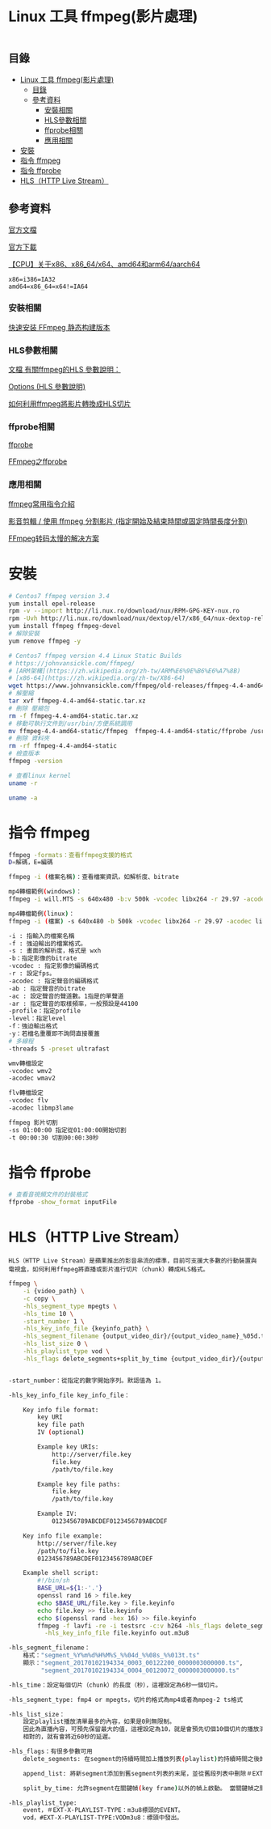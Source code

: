 # Linux 工具 ffmpeg(影片處理)

```
```

## 目錄

- [Linux 工具 ffmpeg(影片處理)](#linux-工具-ffmpeg影片處理)
	- [目錄](#目錄)
	- [參考資料](#參考資料)
		- [安裝相關](#安裝相關)
		- [HLS參數相關](#hls參數相關)
		- [ffprobe相關](#ffprobe相關)
		- [應用相關](#應用相關)
- [安裝](#安裝)
- [指令 ffmpeg](#指令-ffmpeg)
- [指令 ffprobe](#指令-ffprobe)
- [HLS（HTTP Live Stream）](#hlshttp-live-stream)

## 參考資料

[官方文檔](https://ffmpeg.org/ffmpeg.html)

[官方下載](http://ffmpeg.org/download.html)

[【CPU】关于x86、x86_64/x64、amd64和arm64/aarch64](https://www.jianshu.com/p/2753c45af9bf)

```
x86=i386=IA32
amd64=x86_64=x64!=IA64
```

### 安裝相關

[快速安装 FFmpeg 静态构建版本](https://anlan.cc/191)

### HLS參數相關

[文檔 有關ffmpeg的HLS 參數說明：](https://ffmpeg.org/ffmpeg-formats.html)

[Options (HLS 參數說明)](http://underpop.online.fr/f/ffmpeg/help/options-51.htm.gz)

[如何利用ffmpeg將影片轉換成HLS切片](https://jerry.thesolarsystems.net/?p=969)

### ffprobe相關

[ffprobe](https://ffmpeg.org/ffprobe.html)

[FFmpeg之ffprobe](https://codertw.com/%E7%A8%8B%E5%BC%8F%E8%AA%9E%E8%A8%80/746195/)

### 應用相關

[ffmpeg常用指令介紹](https://wilsbur.pixnet.net/blog/post/146836324)

[影音剪輯 / 使用 ffmpeg 分割影片 (指定開始及結束時間或固定時間長度分割)](https://note.charlestw.com/ffmpeg-trim-chunk/)

[FFmpeg转码太慢的解决方案](https://blog.51cto.com/xiaohaiwa/5380303)

# 安裝

```bash
# Centos7 ffmpeg version 3.4
yum install epel-release
rpm -v --import http://li.nux.ro/download/nux/RPM-GPG-KEY-nux.ro
rpm -Uvh http://li.nux.ro/download/nux/dextop/el7/x86_64/nux-dextop-release-0-5.el7.nux.noarch.rpm
yum install ffmpeg ffmpeg-devel
# 解除安裝
yum remove ffmpeg -y

# Centos7 ffmpeg version 4.4 Linux Static Builds
# https://johnvansickle.com/ffmpeg/
# [ARM架構](https://zh.wikipedia.org/zh-tw/ARM%E6%9E%B6%E6%A7%8B)
# [x86-64](https://zh.wikipedia.org/zh-tw/X86-64)
wget https://www.johnvansickle.com/ffmpeg/old-releases/ffmpeg-4.4-amd64-static.tar.xz
# 解壓縮
tar xvf ffmpeg-4.4-amd64-static.tar.xz
# 刪除 壓縮包
rm -f ffmpeg-4.4-amd64-static.tar.xz
# 移動可執行文件到/usr/bin/方便系統調用
mv ffmpeg-4.4-amd64-static/ffmpeg  ffmpeg-4.4-amd64-static/ffprobe /usr/bin/
# 刪除 資料夾
rm -rf ffmpeg-4.4-amd64-static
# 檢查版本
ffmpeg -version

# 查看linux kernel
uname -r

uname -a
```

# 指令 ffmpeg

```bash
ffmpeg -formats：查看ffmpeg支援的格式
D=解碼，E=編碼

ffmpeg -i (檔案名稱)：查看檔案資訊，如解析度、bitrate

mp4轉檔範例(windows)：
ffmpeg -i will.MTS -s 640x480 -b:v 500k -vcodec libx264 -r 29.97 -acodec libvo_aacenc -b:a 48k -ac 2 -ar 44100 -profile:v baseline -level 3.0 -f mp4 -y will.mp4

mp4轉檔範例(linux)：
ffmpeg -i (檔案) -s 640x480 -b 500k -vcodec libx264 -r 29.97 -acodec libfaac -ab 48k -ac 2 -ar 44100 -profile baseline -level 3.0 -f mp4 -y (新檔名).mp4

-i : 指輸入的檔案名稱
-f : 強迫輸出的檔案格式。
-s : 畫面的解析度，格式是 wxh
-b：指定影像的bitrate
-vcodec : 指定影像的編碼格式
-r : 設定fps。
-acodec : 指定聲音的編碼格式
-ab : 指定聲音的bitrate
-ac : 設定聲音的聲道數。1指是的單聲道
-ar : 指定聲音的取樣頻率，一般預設是44100
-profile：指定profile
-level：指定level
-f：強迫輸出格式
-y：若檔名重覆即不詢問直接覆蓋
# 多線程
-threads 5 -preset ultrafast

wmv轉檔設定
-vcodec wmv2
-acodec wmav2

flv轉檔設定
-vcodec flv
-acodec libmp3lame

ffmpeg 影片切割
-ss 01:00:00 指定從01:00:00開始切割
-t 00:00:30 切割00:00:30秒
```

# 指令 ffprobe

```bash
# 查看音視頻文件的封裝格式
ffprobe -show_format inputFile
```

# HLS（HTTP Live Stream）

```
HLS（HTTP Live Stream）是蘋果推出的影音串流的標準，目前可支援大多數的行動裝置與電視盒，如何利用ffmpeg將直播或影片進行切片（chunk）轉成HLS格式。
```

```bash
ffmpeg \
	-i {video_path} \
	-c copy \
	-hls_segment_type mpegts \
	-hls_time 10 \
	-start_number 1 \
	-hls_key_info_file {keyinfo_path} \
	-hls_segment_filename {output_video_dir}/{output_video_name}_%05d.ts \
	-hls_list_size 0 \
	-hls_playlist_type vod \
	-hls_flags delete_segments+split_by_time {output_video_dir}/{output_video_name}.m3u8 -y


-start_number：從指定的數字開始序列。默認值為 1。

-hls_key_info_file key_info_file：

	Key info file format:
		key URI
		key file path
		IV (optional)

		Example key URIs:
			http://server/file.key
			file.key
			/path/to/file.key

		Example key file paths:
			file.key
			/path/to/file.key

		Example IV:
			0123456789ABCDEF0123456789ABCDEF

	Key info file example:
		http://server/file.key
		/path/to/file.key
		0123456789ABCDEF0123456789ABCDEF

	Example shell script:
		#!/bin/sh
		BASE_URL=${1:-'.'}
		openssl rand 16 > file.key
		echo $BASE_URL/file.key > file.keyinfo
		echo file.key >> file.keyinfo
		echo $(openssl rand -hex 16) >> file.keyinfo
		ffmpeg -f lavfi -re -i testsrc -c:v h264 -hls_flags delete_segments \
		  -hls_key_info_file file.keyinfo out.m3u8

-hls_segment_filename：
	格式："segment_%Y%m%d%H%M%S_%%04d_%%08s_%%013t.ts"
	顯示："segment_20170102194334_0003_00122200_0000003000000.ts",
		 "segment_20170102194334_0004_00120072_0000003000000.ts"

-hls_time：設定每個切片（chunk）的長度（秒），這裡設定為6秒一個切片。

-hls_segment_type: fmp4 or mpegts，切片的格式為mp4或者為mpeg-2 ts格式

-hls_list_size：
	設定playlist播放清單最多的內容，如果是0則無限制。
	因此為直播內容，可預先保留最大的值，這裡設定為10，就是會預先切個10個切片的播放清單，前面hls_time設定為6秒，切十個，就是預留60秒的內容進行播放。
	相對的，就有會將近60秒的延遲。

-hls_flags：有很多參數可用
	delete_segments: 在segment的持續時間加上播放列表(playlist)的持續時間之後的一段時間之後刪除從播放列表中刪除的段文件(segment)。

	append_list: 將新segment添加到舊segment列表的末尾，並從舊段列表中刪除＃EXT-X-ENDLIST。

	split_by_time: 允許segment在關鍵幀(key frame)以外的幀上啟動。 當關鍵幀之間的時間不一致時，這會改善某些玩家的行為，但可能會使其他播放器的情況變得更糟，並且在搜索過程中可能會導致一些奇怪的現象。 此標誌應與hls_time選項一起使用。

-hls_playlist_type:
	event，＃EXT-X-PLAYLIST-TYPE：m3u8標頭的EVENT。
	vod，#EXT-X-PLAYLIST-TYPE:VODm3u8：標頭中發出。
```

